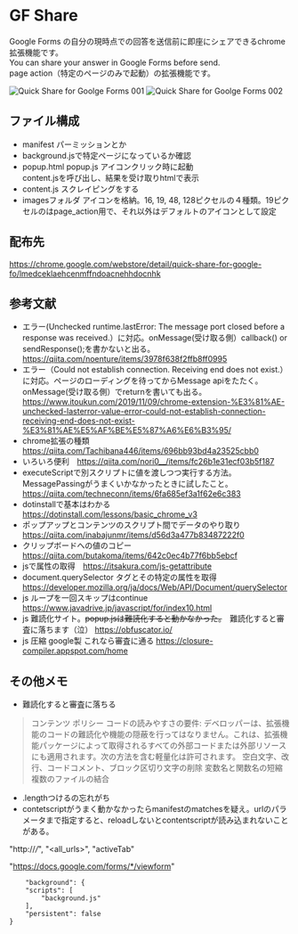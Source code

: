 # GF Share
Google Forms の自分の現時点での回答を送信前に即座にシェアできるchrome拡張機能です。  
You can share your answer in Google Forms before send.  
page action（特定のページのみで起動）の拡張機能です。

![Quick Share for Goolge Forms 001](https://user-images.githubusercontent.com/56382189/96325099-15962b80-1060-11eb-9019-502ea8700606.png)
![Quick Share for Goolge Forms 002](https://user-images.githubusercontent.com/56382189/96325111-2a72bf00-1060-11eb-8b33-cbe897f5782b.png)


## ファイル構成
* manifest パーミッションとか
* background.jsで特定ページになっているか確認
* popup.html popup.js アイコンクリック時に起動  
content.jsを呼び出し、結果を受け取りhtmlで表示
* content.js スクレイピングをする
* imagesフォルダ アイコンを格納。16, 19, 48, 128ピクセルの４種類。19ピクセルのはpage_action用で、それ以外はデフォルトのアイコンとして設定  

## 配布先
https://chrome.google.com/webstore/detail/quick-share-for-google-fo/lmedceklaehcenmffndoacnehhdocnhk

## 参考文献
* エラー(Unchecked runtime.lastError: The message port closed before a response was received.）に対応。onMessage(受け取る側）callback() or sendResponse();を書かないと出る。 https://qiita.com/noenture/items/3978f638f2ffb8ff0995
* エラー（Could not establish connection. Receiving end does not exist.）に対応。ページのローディングを待ってからMessage apiをたたく。onMessage(受け取る側）でreturnを書いても出る。https://www.itoukun.com/2019/11/09/chrome-extension-%E3%81%AE-unchecked-lasterror-value-error-could-not-establish-connection-receiving-end-does-not-exist-%E3%81%AE%E5%AF%BE%E5%87%A6%E6%B3%95/
* chrome拡張の種類 https://qiita.com/Tachibana446/items/696bb93bd4a23525cbb0
* いろいろ便利　https://qiita.com/nori0__/items/fc26b1e31ecf03b5f187
* executeScriptで別スクリプトに値を渡しつつ実行する方法。MessagePassingがうまくいかなかったときに試したこと。https://qiita.com/techneconn/items/6fa685ef3a1f62e6c383
* dotinstallで基本はわかる　https://dotinstall.com/lessons/basic_chrome_v3
* ポップアップとコンテンツのスクリプト間でデータのやり取り https://qiita.com/inabajunmr/items/d56d3a477b83487222f0
* クリップボードへの値のコピー https://qiita.com/butakoma/items/642c0ec4b77f6bb5ebcf
* jsで属性の取得　https://itsakura.com/js-getattribute
* document.querySelector タグとその特定の属性を取得 https://developer.mozilla.org/ja/docs/Web/API/Document/querySelector
* js ループを一回スキップはcontinue https://www.javadrive.jp/javascript/for/index10.html
* js 難読化サイト。~~popup.jsは難読化すると動かなかった。~~　難読化すると審査に落ちます（泣） https://obfuscator.io/
* js 圧縮 google製 これなら審査に通る https://closure-compiler.appspot.com/home

## その他メモ
* 難読化すると審査に落ちる
>コンテンツ ポリシー
>コードの読みやすさの要件:
>デベロッパーは、拡張機能のコードの難読化や機能の隠蔽を行ってはなりません。これは、拡張機能パッケージによって取得されるすべての外部コードまたは外部リソースにも適用されます。次の方法を含む軽量化は許可されます。
>空白文字、改行、コードコメント、ブロック区切り文字の削除
>変数名と関数名の短縮
>複数のファイルの結合
* .lengthつけるの忘れがち
* contetscriptがうまく動かなかったらmanifestのmatchesを疑え。urlのパラメータまで指定すると、reloadしないとcontentscriptが読み込まれないことがある。

"http://*/*", "<all_urls>", "activeTab"

 "https://docs.google.com/forms/*/viewform"

        "background": {
        "scripts": [
            "background.js"
        ],
        "persistent": false
    }